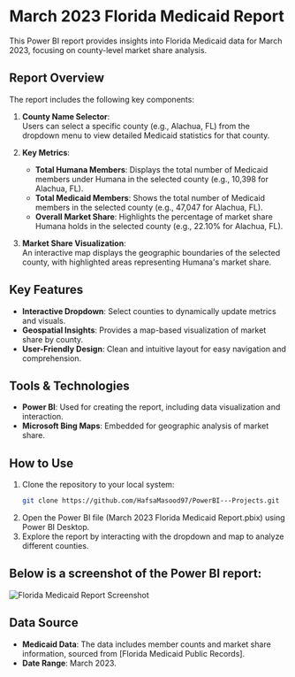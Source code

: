 # March 2023 Florida Medicaid Report

This Power BI report provides insights into Florida Medicaid data for March 2023, focusing on county-level market share analysis.

## Report Overview

The report includes the following key components:

1. **County Name Selector**:  
   Users can select a specific county (e.g., Alachua, FL) from the dropdown menu to view detailed Medicaid statistics for that county.

2. **Key Metrics**:  
   - **Total Humana Members**: Displays the total number of Medicaid members under Humana in the selected county (e.g., 10,398 for Alachua, FL).  
   - **Total Medicaid Members**: Shows the total number of Medicaid members in the selected county (e.g., 47,047 for Alachua, FL).  
   - **Overall Market Share**: Highlights the percentage of market share Humana holds in the selected county (e.g., 22.10% for Alachua, FL).  

3. **Market Share Visualization**:  
   An interactive map displays the geographic boundaries of the selected county, with highlighted areas representing Humana's market share.

## Key Features

- **Interactive Dropdown**: Select counties to dynamically update metrics and visuals.  
- **Geospatial Insights**: Provides a map-based visualization of market share by county.  
- **User-Friendly Design**: Clean and intuitive layout for easy navigation and comprehension.

## Tools & Technologies

- **Power BI**: Used for creating the report, including data visualization and interaction.  
- **Microsoft Bing Maps**: Embedded for geographic analysis of market share.  

## How to Use

1. Clone the repository to your local system:
   ```bash
   git clone https://github.com/HafsaMasood97/PowerBI---Projects.git
2. Open the Power BI file (March 2023 Florida Medicaid Report.pbix) using Power BI Desktop.
3. Explore the report by interacting with the dropdown and map to analyze different counties.

## Below is a screenshot of the Power BI report:

![Florida Medicaid Report Screenshot](Report.png)

## Data Source
- **Medicaid Data**: The data includes member counts and market share information, sourced from [Florida Medicaid Public Records].
- **Date Range**: March 2023.
